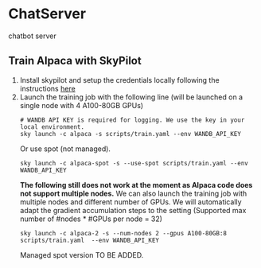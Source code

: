 # ChatServer
chatbot server


## Train Alpaca with SkyPilot
1. Install skypilot and setup the credentials locally following the instructions [here](https://skypilot.readthedocs.io/en/latest/getting-started/installation.html)
2. Launch the training job with the following line (will be launched on a single node with 4 A100-80GB GPUs)
    ```
    # WANDB API KEY is required for logging. We use the key in your local environment.
    sky launch -c alpaca -s scripts/train.yaml --env WANDB_API_KEY
    ```
    Or use spot (not managed).
    ```
    sky launch -c alpaca-spot -s --use-spot scripts/train.yaml --env WANDB_API_KEY
    ```
    **The following still does not work at the moment as Alpaca code does not support multiple nodes.**
    We can also launch the training job with multiple nodes and different number of GPUs. We will automatically adapt the
    gradient accumulation steps to the setting (Supported max number of #nodes * #GPUs per node = 32)
    ```
    sky launch -c alpaca-2 -s --num-nodes 2 --gpus A100-80GB:8 scripts/train.yaml  --env WANDB_API_KEY
    ```
    Managed spot version TO BE ADDED.


